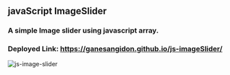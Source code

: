 ## javaScript ImageSlider

### A simple Image slider using javascript array.

### Deployed Link: https://ganesangidon.github.io/js-imageSlider/

![js-image-slider](https://user-images.githubusercontent.com/88224886/151801833-20cd77be-88b5-4943-ac8c-8bfb2347d956.png)

